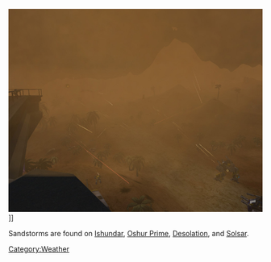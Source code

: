 ![](images/Sandstormsmall.jpg "fig:Sandstormsmall.jpg")\]\]

Sandstorms are found on [Ishundar](../locations/Ishundar.md), [Oshur
Prime](../locations/Oshur_Prime.md), [Desolation](../locations/Desolation.md), and
[Solsar](../locations/Solsar.md).

[Category:Weather](Category:Weather.md)
